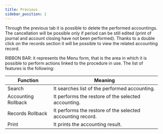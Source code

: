 ```yaml
---
title: Previous
sidebar_position: 2
---
```


Through the previous tab it is possible to delete the performed accountings. The cancellation will be possible only if period can be still edited (print of journal and account closing have not been performed). Thanks to a double click on the records section it will be possible to view the related accounting record.

RIBBON BAR: it represents the Menu form, that is the area in which it is possible to perform actions linked to the procedure in use. The list of features is the following:



| Function | Meaning |
| --- | --- |
| Search | It searches list of the performed accounting. |
| Accounting Rollback | It performs the restore of the selected accounting. |
| Records Rollback | It performs the restore of the selected accounting record. |
| Print | It prints the accounting result. |






